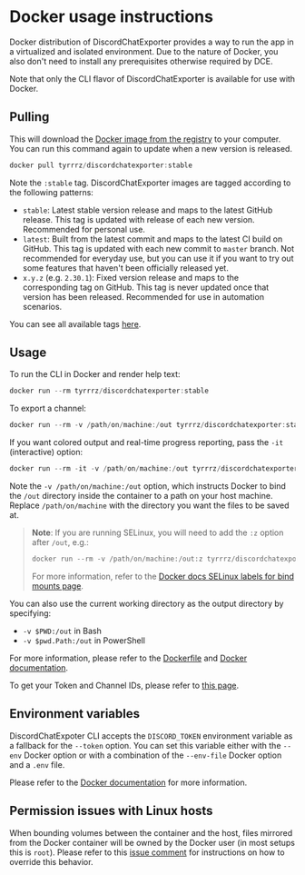 # Docker usage instructions

Docker distribution of DiscordChatExporter provides a way to run the app in a virtualized and isolated environment. Due to the nature of Docker, you also don't need to install any prerequisites otherwise required by DCE.

Note that only the CLI flavor of DiscordChatExporter is available for use with Docker.

## Pulling

This will download the [Docker image from the registry](https://hub.docker.com/r/tyrrrz/discordchatexporter) to your computer. You can run this command again to update when a new version is released.

```powershell
docker pull tyrrrz/discordchatexporter:stable
```

Note the `:stable` tag. DiscordChatExporter images are tagged according to the following patterns:

- `stable`: Latest stable version release and maps to the latest GitHub release. This tag is updated with release of each new version. Recommended for personal use.
- `latest`: Built from the latest commit and maps to the latest CI build on GitHub. This tag is updated with each new commit to `master` branch. Not recommended for everyday use, but you can use it if you want to try out some features that haven't been officially released yet.
- `x.y.z` (e.g. `2.30.1`): Fixed version release and maps to the corresponding tag on GitHub. This tag is never updated once that version has been released. Recommended for use in automation scenarios.

You can see all available tags [here](https://hub.docker.com/r/tyrrrz/discordchatexporter/tags?ordering=name).

## Usage

To run the CLI in Docker and render help text:

```powershell
docker run --rm tyrrrz/discordchatexporter:stable
```

To export a channel:

```powershell
docker run --rm -v /path/on/machine:/out tyrrrz/discordchatexporter:stable export -t TOKEN -c CHANNELID
```

If you want colored output and real-time progress reporting, pass the `-it` (interactive) option:

```powershell
docker run --rm -it -v /path/on/machine:/out tyrrrz/discordchatexporter:stable export -t TOKEN -c CHANNELID
```

Note the `-v /path/on/machine:/out` option, which instructs Docker to bind the `/out` directory inside the container to a path on your host machine. Replace `/path/on/machine` with the directory you want the files to be saved at.

> **Note**:
> If you are running SELinux, you will need to add the `:z` option after `/out`, e.g.:
>
> ```powershell
> docker run --rm -v /path/on/machine:/out:z tyrrrz/discordchatexporter:stable export -t TOKEN -c CHANNELID
> ```
>
> For more information, refer to the [Docker docs SELinux labels for bind mounts page](https://docs.docker.com/storage/bind-mounts/#configure-the-selinux-label).

You can also use the current working directory as the output directory by specifying:

- `-v $PWD:/out` in Bash
- `-v $pwd.Path:/out` in PowerShell

For more information, please refer to the [Dockerfile](https://github.com/Tyrrrz/DiscordChatExporter/blob/master/DiscordChatExporter.Cli.dockerfile) and [Docker documentation](https://docs.docker.com/engine/reference/run).

To get your Token and Channel IDs, please refer to [this page](https://github.com/Tyrrrz/DiscordChatExporter/blob/master/.docs/Token-and-IDs.md).

## Environment variables

DiscordChatExpoter CLI accepts the `DISCORD_TOKEN` environment variable as a fallback for the `--token` option. You can set this variable either with the `--env` Docker option or with a combination of the `--env-file` Docker option and a `.env` file.

Please refer to the [Docker documentation](https://docs.docker.com/engine/reference/commandline/run/#set-environment-variables--e---env---env-file) for more information.

## Permission issues with Linux hosts

When bounding volumes between the container and the host, files mirrored from the Docker container will be owned by the Docker user (in most setups this is `root`). Please refer to this [issue comment](https://github.com/Tyrrrz/DiscordChatExporter/issues/800#issuecomment-1030471970) for instructions on how to override this behavior.
